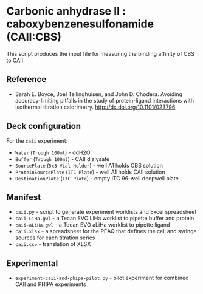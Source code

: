 # Carbonic anhydrase II : caboxybenzenesulfonamide (CAII:CBS)

This script produces the input file for measuring the binding affinity of CBS to CAII

## Reference

* Sarah E. Boyce, Joel Tellinghuisen, and John D. Chodera.
  Avoiding accuracy-limiting pitfalls in the study of protein-ligand interactions with isothermal titration calorimetry.
  http://dx.doi.org/10.1101/023796

## Deck configuration

For the `caii` experiment:
* `Water` (`Trough 100ml`) - ddH2O
* `Buffer` (`Trough 100ml`) - CAII dialysate
* `SourcePlate` (`5x3 Vial Holder`) - well A1 holds CBS solution
* `ProteinSourcePlate` (`ITC Plate`) - well A1 holds CAII solution
* `DestinationPlate` (`ITC Plate`) - empty ITC 96-well deepwell plate

## Manifest

* `caii.py` - script to generate experiment worklists and Excel spreadsheet
* `caii-LiHa.gwl` - a Tecan EVO LiHa worklist to pipette buffer and protein
* `caii-aLiHa.gwl` - a Tecan EVO aLiHa worklist to pipette ligand
* `caii.xlsx` - a spreadsheet for the PEAQ that defines the cell and syringe sources for each titration series
* `caii.csv` - translation of XLSX

## Experimental

* `experiment-caii-and-phipa-pilot.py` - pilot experiment for combined CAII and PHIPA experiments
